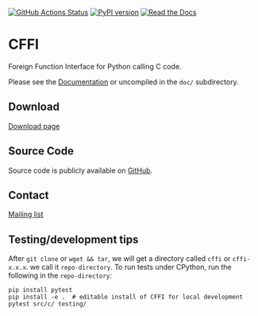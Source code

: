 [![GitHub Actions Status](https://github.com/python-cffi/cffi/actions/workflows/ci.yaml/badge.svg?branch=main)](https://github.com/python-cffi/cffi/actions/workflows/ci.yaml?query=branch%3Amain++)
[![PyPI version](https://img.shields.io/pypi/v/cffi.svg)](https://pypi.org/project/cffi)
[![Read the Docs](https://img.shields.io/badge/docs-latest-blue.svg)][Documentation]


CFFI
====

Foreign Function Interface for Python calling C code.

Please see the [Documentation] or uncompiled in the `doc/` subdirectory.

Download
--------

[Download page](https://github.com/python-cffi/cffi/releases)

Source Code
-----------

Source code is publicly available on
[GitHub](https://github.com/python-cffi/cffi).

Contact
-------

[Mailing list](https://groups.google.com/forum/#!forum/python-cffi)

Testing/development tips
------------------------

After `git clone` or `wget && tar`, we will get a directory called `cffi` or `cffi-x.x.x`. we call it `repo-directory`. To run tests under CPython, run the following in the `repo-directory`:

    pip install pytest
    pip install -e .  # editable install of CFFI for local development
    pytest src/c/ testing/

[Documentation]: http://cffi.readthedocs.org/
